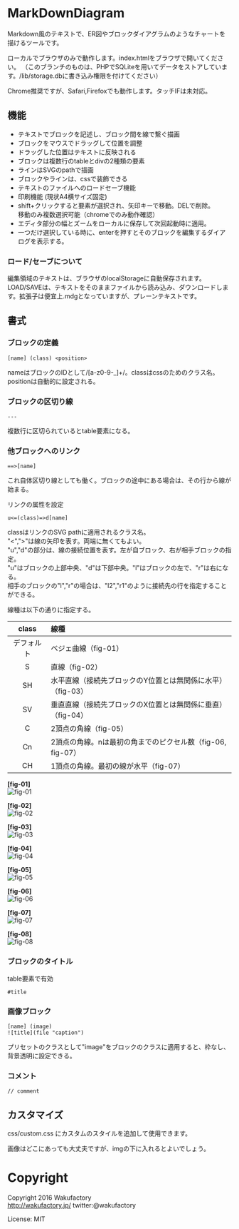 # MarkDownDiagram

Markdown風のテキストで、ER図やブロックダイアグラムのようなチャートを描けるツールです。

ローカルでブラウザのみで動作します。index.htmlをブラウザで開いてください。
（このブランチのものは、PHPでSQLiteを用いてデータをストアしています。/lib/storage.dbに書き込み権限を付けてください）

Chrome推奨ですが、Safari,Firefoxでも動作します。タッチIFは未対応。

## 機能

 - テキストでブロックを記述し、ブロック間を線で繋ぐ描画
 - ブロックをマウスでドラッグして位置を調整
 - ドラッグした位置はテキストに反映される
 - ブロックは複数行のtableとdivの2種類の要素
 - ラインはSVGのpathで描画
 - ブロックやラインは、cssで装飾できる
 - テキストのファイルへのロードセーブ機能
 - 印刷機能 (現状A4横サイズ固定)
 - shift+クリックすると要素が選択され、矢印キーで移動。DELで削除。  
移動のみ複数選択可能（chromeでのみ動作確認）
 - エディタ部分の幅とズームをローカルに保存して次回起動時に適用。
 - 一つだけ選択している時に、enterを押すとそのブロックを編集するダイアログを表示する。
 
### ロード/セーブについて

編集領域のテキストは、ブラウザのlocalStorageに自動保存されます。  
LOAD/SAVEは、テキストをそのままファイルから読み込み、ダウンロードします。拡張子は便宜上.mdgとなっていますが、プレーンテキストです。

## 書式

### ブロックの定義

```
[name] (class) <position>
```
nameはブロックのIDとして/[a-z0-9-_]+/。classはcssのためのクラス名。positionは自動的に設定される。


### ブロックの区切り線

```
---
```
複数行に区切られているとtable要素になる。

### 他ブロックへのリンク

```
==>[name]
```
これ自体区切り線としても働く。ブロックの途中にある場合は、その行から線が始まる。

リンクの属性を設定

```
u<=(class)=>d[name]
```
classはリンクのSVG pathに適用されるクラス名。  
"<",">"は線の矢印を表す。両端に無くてもよい。  
"u","d"の部分は、線の接続位置を表す。左が自ブロック、右が相手ブロックの指定。  
"u"はブロックの上部中央、"d"は下部中央。"l"はブロックの左で、"r"は右になる。  
相手のブロックの"l","r"の場合は、"l2","r1"のように接続先の行を指定することができる。

線種は以下の通りに指定する。

|class     |線種      |
|:--------:|:---------|
|デフォルト|ベジェ曲線（fig-01）|
|S         |直線（fig-02）|
|SH        |水平直線（接続先ブロックのY位置とは無関係に水平）（fig-03）|
|SV        |垂直直線（接続先ブロックのX位置とは無関係に垂直）（fig-04）|
|C         |2頂点の角線（fig-05）|
|Cn        |2頂点の角線。nは最初の角までのピクセル数（fig-06, fig-07）|
|CH        |1頂点の角線。最初の線が水平（fig-07）|

**[fig-01]**  
![fig-01](https://raw.githubusercontent.com/ShigeUe/MarkDownDiagram/images/fig-01.gif)

**[fig-02]**  
![fig-02](https://raw.githubusercontent.com/ShigeUe/MarkDownDiagram/images/fig-02.gif)

**[fig-03]**  
![fig-03](https://raw.githubusercontent.com/ShigeUe/MarkDownDiagram/images/fig-03.gif)

**[fig-04]**  
![fig-04](https://raw.githubusercontent.com/ShigeUe/MarkDownDiagram/images/fig-04.gif)

**[fig-05]**  
![fig-05](https://raw.githubusercontent.com/ShigeUe/MarkDownDiagram/images/fig-05.gif)

**[fig-06]**  
![fig-06](https://raw.githubusercontent.com/ShigeUe/MarkDownDiagram/images/fig-06.gif)

**[fig-07]**  
![fig-07](https://raw.githubusercontent.com/ShigeUe/MarkDownDiagram/images/fig-07.gif)

**[fig-08]**  
![fig-08](https://raw.githubusercontent.com/ShigeUe/MarkDownDiagram/images/fig-08.gif)

### ブロックのタイトル
table要素で有効

```
#title
```

### 画像ブロック

```
[name] (image)
![title](file "caption")
```
プリセットのクラスとして"image"をブロックのクラスに適用すると、枠なし、背景透明に設定できる。

### コメント

```
// comment
```


## カスタマイズ

css/custom.css にカスタムのスタイルを追加して使用できます。

画像はどこにあっても大丈夫ですが、imgの下に入れるとよいでしょう。

# Copyright

Copyright 2016 Wakufactory  
http://wakufactory.jp/ twitter:@wakufactory

License: MIT 
